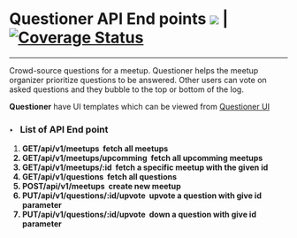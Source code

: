 # Questioner API End points <img src="https://travis-ci.org/mwibutsa/Questioner.svg?branch=develop"> | <a href='https://coveralls.io/github/mwibutsa/Questioner?branch=feature_fileuload'><img src='https://coveralls.io/repos/github/mwibutsa/Questioner/badge.svg?branch=feature_fileuload' alt='Coverage Status' /></a>
<hr>
Crowd-source questions for a meetup. Questioner helps the meetup organizer prioritize questions to be answered. Other users can vote on asked questions and they bubble to the top or bottom of the log.

<strong>Questioner</strong> have UI templates which can be viewed from <a href="https://mwibutsa.github.io/Questioner/UI/index.html">Questioner UI</a>

<h3>&#8227; &nbsp; List of API End point</h3>

<ol>
  <li><b>GET/api/v1/meetups<b/>&nbsp; fetch all meetups</li>
  <li><b>GET/api/v1/meetups/upcomming<b/>&nbsp; fetch all upcomming meetups</li>
  <li><b>GET/api/v1/meetups/:id<b/>&nbsp; fetch a specific meetup with the given id</li>
  <li><b>GET/api/v1/questions<b/>&nbsp; fetch all questions</li>
  <li><b>POST/api/v1/meetups<b/>&nbsp; create new meetup</li>
  <li><b>PUT/api/v1/questions/:id/upvote</b>&nbsp; upvote a question with give id parameter</li>
  <li><b>PUT/api/v1/questions/:id/upvote</b>&nbsp; down a question with give id parameter</li>
</ol>



